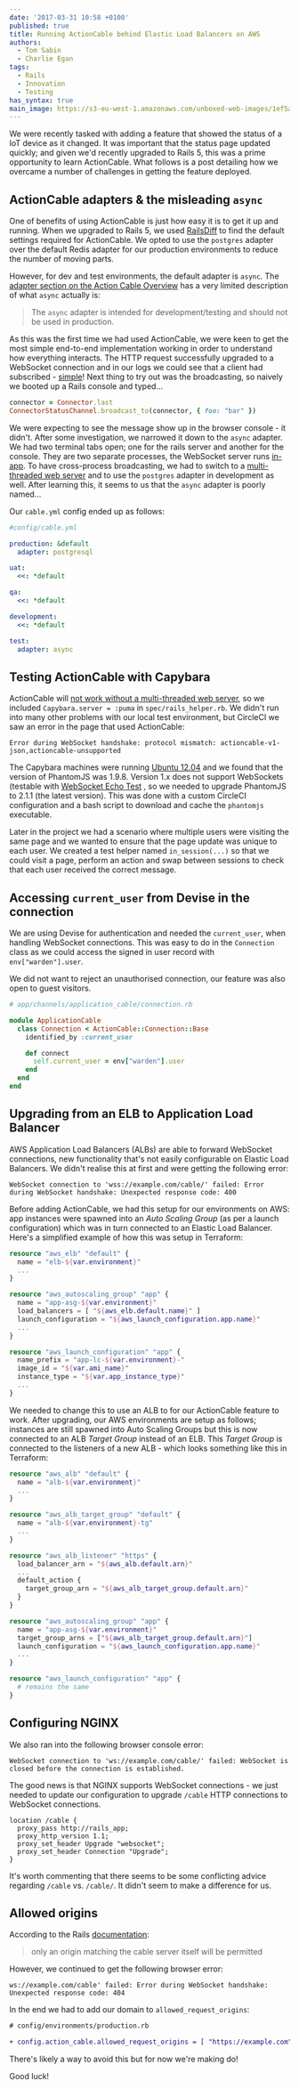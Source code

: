 ```yaml
---
date: '2017-03-31 10:58 +0100'
published: true
title: Running ActionCable behind Elastic Load Balancers on AWS
authors:
  - Tom Sabin
  - Charlie Egan
tags:
  - Rails
  - Innovation
  - Testing
has_syntax: true
main_image: https://s3-eu-west-1.amazonaws.com/unboxed-web-images/1ef5abbcc47ca4c7d7b6672d9ee13c9e.png
---
```


We were recently tasked with adding a feature that showed the status of a IoT
device as it changed. It was important that the status page updated quickly;
and given we'd recently upgraded to Rails 5, this was a prime opportunity to
learn ActionCable. What follows is a post detailing how we overcame a number of
challenges in getting the feature deployed.

## ActionCable adapters & the misleading `async`

One of benefits of using ActionCable is just how easy it is to get it up and
running. When we upgraded to Rails 5, we used [RailsDiff](http://railsdiff.org/4.2.8/5.0.2)
to find the default settings required for ActionCable. We opted to use the
`postgres` adapter over the default Redis adapter for our production
environments to reduce the number of moving parts.

However, for dev and test environments, the default adapter is `async`. The
[adapter section on the Action Cable Overview](http://edgeguides.rubyonrails.org/action_cable_overview.html#subscription-adapter)
has a very limited description of what `async` actually is:

> The `async` adapter is intended for development/testing and should not be used
> in production.

As this was the first time we had used ActionCable, we were keen to get the
most simple end-to-end implementation working in order to understand how
everything interacts. The HTTP request successfully upgraded to a WebSocket
connection and in our logs we could see that a client had subscribed -
[simple](https://s3-eu-west-1.amazonaws.com/unboxed-web-images/68c1267e3a43ab58676dff75b5a7197d.jpg)!
Next thing to try out was the broadcasting, so naively we booted up a Rails
console and typed...

```ruby
connector = Connector.last
ConnectorStatusChannel.broadcast_to(connector, { foo: "bar" })
```

We were expecting to see the message show up in the browser console - it
didn't. After some investigation, we narrowed it down to the `async` adapter.
We had two terminal tabs open; one for the rails server and another for the
console. They are two separate processes, the WebSocket server runs
[in-app](http://edgeguides.rubyonrails.org/action_cable_overview.html#in-app).
To have cross-process broadcasting, we had to switch to a
[multi-threaded web server](http://edgeguides.rubyonrails.org/action_cable_overview.html#deployment)
and to use the `postgres` adapter in development as well. After learning this,
it seems to us that the `async` adapter is poorly named...

Our `cable.yml` config ended up as follows:

```yaml
#config/cable.yml

production: &default
  adapter: postgresql

uat:
  <<: *default

qa:
  <<: *default

development:
  <<: *default

test:
  adapter: async
```

## Testing ActionCable with Capybara

ActionCable will [not work without a multi-threaded web server](http://edgeguides.rubyonrails.org/action_cable_overview.html#deployment),
so we included `Capybara.server = :puma` in `spec/rails_helper.rb`. We didn't
run into many other problems with our local test environment, but CircleCI we
saw an error in the page that used ActionCable:

```
Error during WebSocket handshake: protocol mismatch: actioncable-v1-json,actioncable-unsupported
```

The Capybara machines were running [Ubuntu 12.04](https://circleci.com/docs/1.0/build-image-precise/)
and we found that the version of PhantomJS was 1.9.8. Version 1.x does not
support WebSockets (testable with [WebSocket Echo Test](http://www.websocket.org/echo.html)
, so we needed to upgrade PhantomJS to 2.1.1 (the latest version). This was done with a
custom CircleCI configuration and a bash script to download and cache the
`phantomjs` executable.

<script src="https://gist.github.com/tomsabin/f4b809db61186914f89a7f1ab2585300.js"></script>

Later in the project we had a scenario where multiple users were visiting the
same page and we wanted to ensure that the page update was unique to each user.
We created a test helper named `in_session(...)` so that we could visit a page,
perform an action and swap between sessions to check that each user received
the correct message.

<script src="https://gist.github.com/tomsabin/652be7272c9829bde9f4409e95ae57bd.js"></script>

## Accessing `current_user` from Devise in the connection

We are using Devise for authentication and needed the `current_user`, when
handling WebSocket connections. This was easy to do in the `Connection` class
as we could access the signed in user record with `env["warden"].user`.

We did not want to reject an unauthorised connection, our feature was also open
to guest visitors.

```ruby
# app/channels/application_cable/connection.rb

module ApplicationCable
  class Connection < ActionCable::Connection::Base
    identified_by :current_user

    def connect
      self.current_user = env["warden"].user
    end
  end
end
```

## Upgrading from an ELB to Application Load Balancer

AWS Application Load Balancers (ALBs) are able to forward WebSocket
connections, new functionality that's not easily configurable on Elastic Load
Balancers. We didn't realise this at first and were getting the following error:

```
WebSocket connection to 'wss://example.com/cable/' failed: Error during WebSocket handshake: Unexpected response code: 400
```

Before adding ActionCable, we had this setup for our
environments on AWS: app instances were spawned into an *Auto Scaling Group*
(as per a launch configuration) which was in turn connected to an Elastic Load
Balancer. Here's a simplified example of how this was setup in Terraform:

```tf
resource "aws_elb" "default" {
  name = "elb-${var.environment}"
  ...
}

resource "aws_autoscaling_group" "app" {
  name = "app-asg-${var.environment}"
  load_balancers = [ "${aws_elb.default.name}" ]
  launch_configuration = "${aws_launch_configuration.app.name}"
  ...
}

resource "aws_launch_configuration" "app" {
  name_prefix = "app-lc-${var.environment}-"
  image_id = "${var.ami_name}"
  instance_type = "${var.app_instance_type}"
  ...
}
```

We needed to change this to use an ALB to for our ActionCable feature to work.
After upgrading, our AWS environments are setup as follows; instances are still
spawned into Auto Scaling Groups but this is now connected to an ALB
*Target Group* instead of an ELB. This *Target Group* is connected to the
listeners of a new ALB - which looks something like this in Terraform:

```tf
resource "aws_alb" "default" {
  name = "alb-${var.environment}"
  ...
}

resource "aws_alb_target_group" "default" {
  name = "alb-${var.environment}-tg"
  ...
}

resource "aws_alb_listener" "https" {
  load_balancer_arn = "${aws_alb.default.arn}"
  ...
  default_action {
    target_group_arn = "${aws_alb_target_group.default.arn}"
  }
}

resource "aws_autoscaling_group" "app" {
  name = "app-asg-${var.environment}"
  target_group_arns = ["${aws_alb_target_group.default.arn}"]
  launch_configuration = "${aws_launch_configuration.app.name}"
  ...
}

resource "aws_launch_configuration" "app" {
  # remains the same
}
```

## Configuring NGINX

We also ran into the following browser console error:

```
WebSocket connection to 'ws://example.com/cable/' failed: WebSocket is closed before the connection is established.
```

The good news is that NGINX supports WebSocket connections - we just needed to
update our configuration to upgrade `/cable` HTTP connections to WebSocket
connections.

```nginx
location /cable {
  proxy_pass http://rails_app;
  proxy_http_version 1.1;
  proxy_set_header Upgrade "websocket";
  proxy_set_header Connection "Upgrade";
}
```

It's worth commenting that there seems to be some conflicting advice regarding
`/cable` vs. `/cable/`. It didn't seem to make a difference for us.


## Allowed origins

According to the Rails [documentation](https://github.com/rails/rails/tree/5-1-stable/actioncable#allowed-request-origins):

> only an origin matching the cable server itself will be permitted

However, we continued to get the following browser error:

```
ws://example.com/cable' failed: Error during WebSocket handshake: Unexpected response code: 404
```

In the end we had to add our domain to `allowed_request_origins`:

```diff
# config/environments/production.rb

+ config.action_cable.allowed_request_origins = [ "https://example.com" ]
```

There's likely a way to avoid this but for now we're making do!

Good luck!

